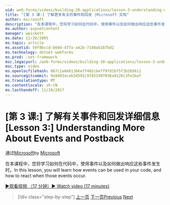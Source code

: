 ```yaml
---
uid: web-forms/videos/building-20-applications/lesson-3-understanding-more-about-events-and-postback
title: "[第 3 课:] 了解更多有关的事件和回发 |Microsoft 文档"
author: microsoft
description: "在本课程中，您将学习如何在代码中，使用事件以及如何做出响应这些事件发生时。"
ms.author: aspnetcontent
manager: wpickett
ms.date: 11/28/2005
ms.topic: article
ms.assetid: 59f0bccd-b604-47fa-a42b-71d8ab187bd2
ms.technology: dotnet-webforms
ms.prod: .net-framework
msc.legacyurl: /web-forms/videos/building-20-applications/lesson-3-understanding-more-about-events-and-postback
msc.type: video
ms.openlocfilehash: 867c1a0e61366eff402cbeff97d1b75f3b285611
ms.sourcegitcommit: 9a9483aceb34591c97451997036a9120c3fe2baf
ms.translationtype: MT
ms.contentlocale: zh-CN
ms.lasthandoff: 11/10/2017
---
```

<a name="lesson-3--understanding-more-about-events-and-postback"></a><span data-ttu-id="fdbd9-103">[第 3 课:] 了解有关事件和回发详细信息</span><span class="sxs-lookup"><span data-stu-id="fdbd9-103">[Lesson 3:]  Understanding More About Events and Postback</span></span>
====================
<span data-ttu-id="fdbd9-104">通过[Microsoft](https://github.com/microsoft)</span><span class="sxs-lookup"><span data-stu-id="fdbd9-104">by [Microsoft](https://github.com/microsoft)</span></span>

<span data-ttu-id="fdbd9-105">在本课程中，您将学习如何在代码中，使用事件以及如何做出响应这些事件发生时。</span><span class="sxs-lookup"><span data-stu-id="fdbd9-105">In this lesson, you will learn how events can be used in your code, and how to react when those events occur.</span></span>

[<span data-ttu-id="fdbd9-106">&#9654;观看视频 （17 分钟）</span><span class="sxs-lookup"><span data-stu-id="fdbd9-106">&#9654; Watch video (17 minutes)</span></span>](https://channel9.msdn.com/Blogs/ASP-NET-Site-Videos/lesson-3-understanding-more-about-events-and-postback)

>[!div class="step-by-step"]
<span data-ttu-id="fdbd9-107">[上一页](lesson-2-creating-a-web-forms-user-interface.md)
[下一页](lesson-4-understanding-web-application-state.md)</span><span class="sxs-lookup"><span data-stu-id="fdbd9-107">[Previous](lesson-2-creating-a-web-forms-user-interface.md)
[Next](lesson-4-understanding-web-application-state.md)</span></span>
